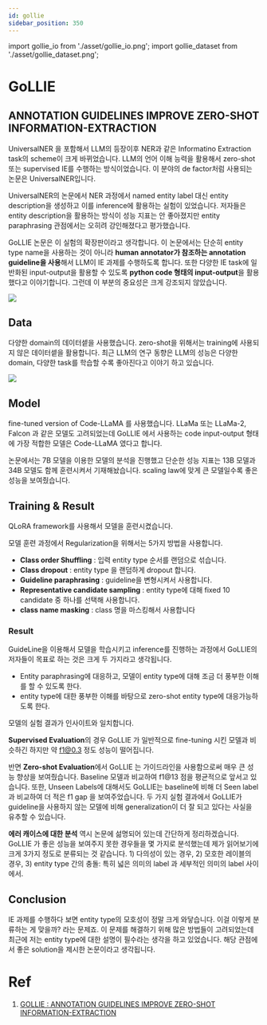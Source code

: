 ```yaml
---
id: gollie
sidebar_position: 350
---
```

import gollie_io from './asset/gollie_io.png';
import gollie_dataset from './asset/gollie_dataset.png';

# GoLLIE
## ANNOTATION GUIDELINES IMPROVE ZERO-SHOT INFORMATION-EXTRACTION

UniversalNER 을 포함해서 LLM의 등장이후 NER과 같은 Informatino Extraction task의 scheme이 크게 바뀌었습니다. LLM의 언어 이해 능력을 활용해서 zero-shot 또는 supervised IE를 수행하는 방식이었습니다. 이 분야의 de factor처럼 사용되는 논문은 UniversalNER입니다.

UniversalNER의 논문에서 NER 과정에서 named entity label 대신 entity description을 생성하고 이를 inference에 활용하는 실험이 있었습니다. 저자들은 entity description을 활용하는 방식이 성능 지표는 안 좋아졌지만 entity paraphrasing 관점에서는 오히려 강인해졌다고 평가했습니다.

GoLLIE 논문은 이 실험의 확장판이라고 생각합니다. 이 논문에서는 단순히 entity type name을 사용하는 것이 아니라 **human annotator가 참조하는 annotation guideline을 사용**해서 LLM이 IE 과제를 수행하도록 합니다. 또한 다양한 IE task에 일반화된 input-output을 활용할 수 있도록 **python code 형태의 input-output**을 활용했다고 이야기합니다. 그런데 이 부분의 중요성은 크게 강조되지 않았습니다.

<div style={{textAlign: 'Center'}}>
    <img src={gollie_io} style={{border: 'solid'}}  />
</div>

## Data

다양한 domain의 데이터셑을 사용했습니다. zero-shot을 위해서는 training에 사용되지 않은 데이터셑을 활용합니다.  최근 LLM의 연구 동향은 LLM의 성능은 다양한 domain, 다양한 task를 학습할 수록 좋아진다고 이야기 하고 있습니다. 

<div style={{textAlign: 'Center'}}>
    <img src={gollie_dataset} style={{border: 'solid'}}  />
</div>

## Model

fine-tuned version of Code-LLaMA 를 사용했습니다. LLaMa 또는 LLaMa-2, Falcon 과 같은 모델도 고려되었는데 GoLLIE 에서 사용하는 code input-output 형태에 가장 적합한 모델은 Code-LLaMA 였다고 합니다.

논문에서는 7B 모델을 이용한 모델의 분석을 진행했고 단순한 성능 지표는 13B 모델과 34B 모델도 함께 훈련시켜서 기재해놨습니다. scaling law에 맞게 큰 모델일수록 좋은 성능을 보여줬습니다.

## Training & Result

QLoRA framework를 사용해서 모델을 훈련시켰습니다.

모델 훈련 과정에서 Regularization을 위해서는 5가지 방법을 사용합니다.

- **Class order Shuffling** : 입력 entity type 순서를 랜덤으로 섞습니다.
- **Class dropout** : entity type 을 랜덤하게 dropout 합니다.
- **Guideline paraphrasing** : guideline을 변형시켜서 사용합니다.
- **Representative candidate sampling** : entity type에 대해 fixed 10 candidate 중 하나를 선택해 사용합니다.
- **class name masking** : class 명을 마스킹해서 사용합니다

### Result

GuideLine을 이용해서 모델을 학습시키고 inference를 진행하는 과정에서 GoLLIE의 저자들이 목표로 하는 것은 크게 두 가지라고 생각됩니다. 

- Entity paraphrasing에 대응하고, 모델이 entity type에 대해 조금 더 풍부한 이해를 할 수 있도록 한다.
- entity type에 대한 풍부한 이해를 바탕으로 zero-shot entity type에 대응가능하도록 한다.

모델의 실험 결과가 인사이트와 일치합니다. 

**Supervised Evaluation**의 경우 GoLLIE 가 일반적으로 fine-tuning 시킨 모델과 비슷하긴 하지만 약 f1@0.3 정도 성능이 떨어집니다. 

반면 **Zero-shot Evaluation**에서 GoLLIE 는 가이드라인을 사용함으로써 매우 큰 성능 향상을 보여줬습니다. Baseline 모델과 비교하여 f1@13 점을 평균적으로 앞서고 있습니다. 또한, Unseen Labels에 대해서도 GoLLIE는 baseline에 비해 더 Seen label과 비교하여 더 적은 f1 gap 을 보여주었습니다. 두 가지 실험 결과에서 GoLLIE가 guideline을 사용하지 않는 모델에 비해 generalization이 더 잘 되고 있다는 사실을 유추할 수 있습니다.

**에러 캐이스에 대한 분석** 역시 논문에 섦명되어 있는데 간단하게 정리하겠습니다. GoLLIE 가 좋은 성능을 보여주지 못한 경우들을 몇 가지로 분석했는데 제가 읽어보기에 크게 3가지 정도로 분류되는 것 같습니다. 1) 다의성이 있는 경우, 2) 모호한 레이블의 경우, 3) entity type 간의 충돌: 특히 넓은 의미의 label 과 세부적인 의미의 label 사이에서.

## Conclusion

IE 과제를 수행하다 보면 entity type의 모호성이 정말 크게 와닿습니다. 이걸 이렇게 분류하는 게 맞을까? 라는 문제죠. 이 문제를 해결하기 위해 많은 방법들이 고려되었는데 최근에 저는 entity type에 대한 설명이 필수라는 생각을 하고 있었습니다. 해당 관점에서 좋은 solution을 제시한 논문이라고 생각됩니다.

# Ref

1. [GOLLIE : ANNOTATION GUIDELINES IMPROVE ZERO-SHOT INFORMATION-EXTRACTION](https://www.semanticscholar.org/reader/3f40edfcafc018b2cb54612a9aaa9d6b43a11a26)